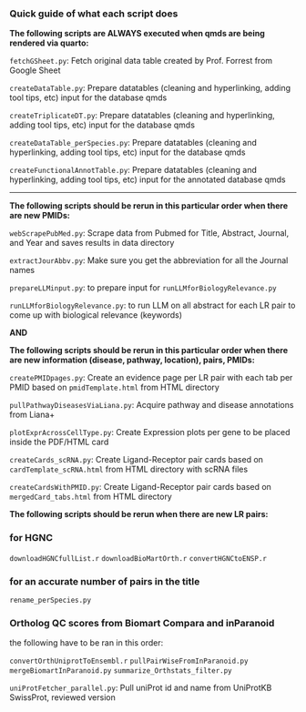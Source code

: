 ### Quick guide of what each script does

**The following scripts are ALWAYS executed when qmds are being rendered via quarto:**

`fetchGSheet.py`: Fetch original data table created by Prof. Forrest from Google Sheet

`createDataTable.py`: Prepare datatables (cleaning and hyperlinking, adding tool tips, etc) input for the database qmds

`createTriplicateDT.py`: Prepare datatables (cleaning and hyperlinking, adding tool tips, etc) input for the database qmds

`createDataTable_perSpecies.py`: Prepare datatables (cleaning and hyperlinking, adding tool tips, etc) input for the database qmds

`createFunctionalAnnotTable.py`: Prepare datatables (cleaning and hyperlinking, adding tool tips, etc) input for the annotated database qmds

***

**The following scripts should be rerun in this particular order when there are new PMIDs:**

`webScrapePubMed.py`: Scrape data from Pubmed for Title, Abstract, Journal, and Year and saves results in data directory

`extractJourAbbv.py`: Make sure you get the abbreviation for all the Journal names

`prepareLLMinput.py`: to prepare input for `runLLMforBiologyRelevance.py`

`runLLMforBiologyRelevance.py`: to run LLM on all abstract for each LR pair to come up with biological relevance (keywords)

**AND**

**The following scripts should be rerun in this particular order when there are new information (disease, pathway, location), pairs, PMIDs:**

`createPMIDpages.py`: Create an evidence page per LR pair with each tab per PMID based on `pmidTemplate.html` from HTML directory

`pullPathwayDiseasesViaLiana.py`: Acquire pathway and disease annotations from Liana+

`plotExprAcrossCellType.py`: Create Expression plots per gene to be placed inside the PDF/HTML card

`createCards_scRNA.py`: Create Ligand-Receptor pair cards based on `cardTemplate_scRNA.html` from HTML directory with scRNA files

`createCardsWithPMID.py`: Create Ligand-Receptor pair cards based on `mergedCard_tabs.html` from HTML directory

<!-- `createCards.py`: Create Ligand-Receptor pair cards based on `cardTemplate.html` from HTML directory -->

**The following scripts should be rerun when there are new LR pairs:**

### for HGNC

`downloadHGNCfullList.r`
`downloadBioMartOrth.r`
`convertHGNCtoENSP.r`

### for an accurate number of pairs in the title
`rename_perSpecies.py`

### Ortholog QC scores from Biomart Compara and inParanoid
the following have to be ran in this order:

`convertOrthUniprotToEnsembl.r`
`pullPairWiseFromInParanoid.py`
`mergeBiomartInParanoid.py`
`summarize_Orthstats_filter.py`

`uniProtFetcher_parallel.py`: Pull uniProt id and name from UniProtKB SwissProt, reviewed version




